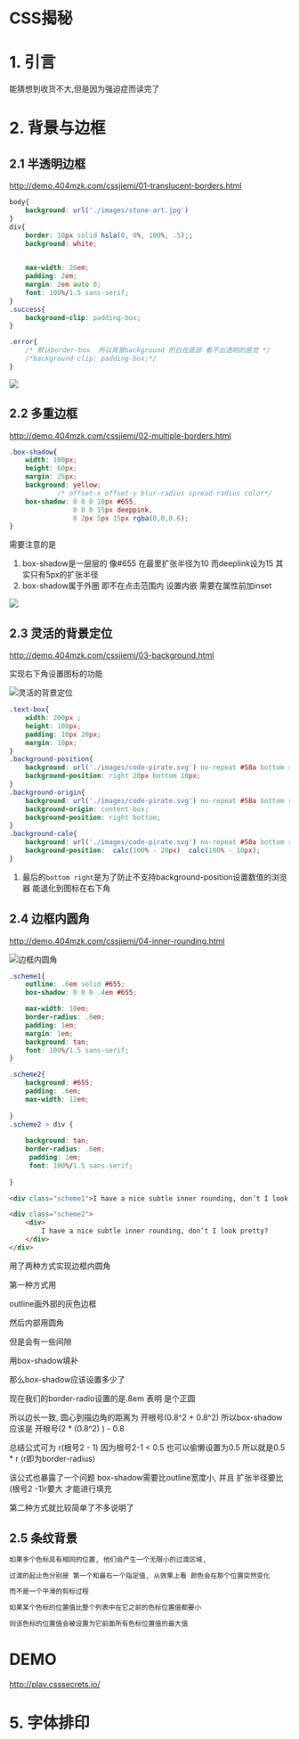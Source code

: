# CSS揭秘

# 1. 引言

能猜想到收货不大,但是因为强迫症而读完了

# 2. 背景与边框

## 2.1 半透明边框

http://demo.404mzk.com/cssjiemi/01-translucent-borders.html

```css
body{
    background: url('./images/stone-art.jpg')
}
div{
    border: 10px solid hsla(0, 0%, 100%, .5);;
    background: white;
    

    max-width: 20em;
    padding: 2em;
    margin: 2em auto 0;
    font: 100%/1.5 sans-serif;
}
.success{
    background-clip: padding-box;
}

.error{
    /* 默认border-box  所以背景background 的白在底部 看不出透明的感觉 */
    /*background-clip: padding-box;*/
}
```

![](/assets/QQ20180731-231629.png)

## 2.2 多重边框

http://demo.404mzk.com/cssjiemi/02-multiple-borders.html

```css
.box-shadow{
    width: 100px;
    height: 60px;
    margin: 25px;
    background: yellow;
            /* offset-x offset-y blur-radius spread-radius color*/
    box-shadow: 0 0 0 10px #655,
                0 0 0 15px deeppink,
                0 2px 5px 15px rgba(0,0,0.6);
}
```

需要注意的是

1. box-shadow是一层层的 像#655 在最里扩张半径为10 而deeplink设为15 其实只有5px的扩张半径
2. box-shadow属于外圈 即不在点击范围内 设置内嵌 需要在属性前加inset

![](/assets/QQ20180731-234152.png)

## 2.3 灵活的背景定位

http://demo.404mzk.com/cssjiemi/03-background.html

实现右下角设置图标的功能

![灵活的背景定位](/assets/WX20180813-234952.png)

```css
.text-box{
    width: 200px ;
    height: 100px;
    padding: 10px 20px;
    margin: 10px;
}
.background-position{
    background: url('./images/code-pirate.svg') no-repeat #58a bottom right;
    background-position: right 20px bottom 10px;
}
.background-origin{
    background: url('./images/code-pirate.svg') no-repeat #58a bottom right;
    background-origin: content-box;
    background-position: right bottom;
}
.background-cale{
    background: url('./images/code-pirate.svg') no-repeat #58a bottom right;
    background-position:  calc(100% - 20px)  calc(100% - 10px);
}
```

1. 最后的`bottom right`是为了防止不支持background-position设置数值的浏览器 能退化到图标在右下角

## 2.4 边框内圆角

http://demo.404mzk.com/cssjiemi/04-inner-rounding.html

![边框内圆角](/assets/QQ20180814-232214.png)

```css
.scheme1{
    outline: .6em solid #655;
    box-shadow: 0 0 0 .4em #655;

    max-width: 10em;
    border-radius: .8em;
    padding: 1em;
    margin: 1em;
    background: tan;
    font: 100%/1.5 sans-serif;
}

.scheme2{
    background: #655;
    padding: .6em;
    max-width: 12em;
    
}
.scheme2 > div {
    
    background: tan;
    border-radius: .8em;
     padding: 1em;
     font: 100%/1.5 sans-serif;
     
}
```

```html
<div class="scheme1">I have a nice subtle inner rounding, don’t I look pretty?</div>

<div class="scheme2">
    <div>
        I have a nice subtle inner rounding, don’t I look pretty?
    </div>
</div>
```

用了两种方式实现边框内圆角

第一种方式用

outline画外部的灰色边框

然后内部用圆角

但是会有一些间隙

用box-shadow填补

那么box-shadow应该设置多少了

现在我们的border-radio设置的是.8em 表明 是个正圆

所以边长一致, 圆心到描边角的距离为 开根号(0.8^2 + 0.8^2) 所以box-shadow 应该是  开根号(2 * (0.8^2) ) - 0.8

总结公式可为 r(根号2 - 1) 因为根号2-1 < 0.5 也可以偷懒设置为0.5 所以就是0.5 * r (r即为border-radius)

该公式也暴露了一个问题 box-shadow需要比outline宽度小, 并且 扩张半径要比(根号2 -1)r要大 才能进行填充

第二种方式就比较简单了不多说明了

## 2.5 条纹背景

```html
如果多个色标具有相同的位置, 他们会产生一个无限小的过渡区域,

过渡的起止色分别是 第一个和最右一个指定值, 从效果上看 颜色会在那个位置突然变化

而不是一个平滑的剪标过程
```

```html
如果某个色标的位置值比整个列表中在它之前的色标位置值都要小

则该色标的位置值会被设置为它前面所有色标位置值的最大值
```


# DEMO

http://play.csssecrets.io/


# 5. 字体排印

